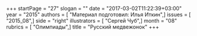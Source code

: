 +++
startPage = "27"
slogan = ""
date = "2017-03-02T11:22:39+03:00"
year = "2015"
authors = [ "Материал подготовил: Илья Иткин",]
issues = [ "2015_08",]
side = "right"
illustrators = [ "Сергей Чуб",]
month = "08"
rubrics = [ "Олимпиады",]
title = "Русский медвежонок"
+++
